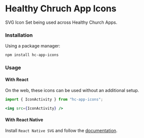 # Healthy Chruch App Icons

SVG Icon Set being used across Healthy Church Apps.

### Installation

Using a package manager:

```sh
npm install hc-app-icons
```

### Usage

#### With React

On the web, these icons can be used without an additional setup.

```jsx
import { IconActivity } from "hc-app-icons";

<img src={IconActivity} />
```

#### With React Native

Install `React Native SVG` and follow the [documentation](https://github.com/react-native-svg/react-native-svg#readme).
